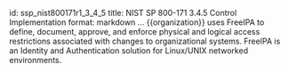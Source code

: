id: ssp_nist800171r1_3_4_5
title: NIST SP 800-171 3.4.5 Control Implementation
format: markdown
...
{{organization}} uses FreeIPA to define, document, approve, and enforce physical and logical access restrictions associated with changes to organizational systems. FreeIPA is an Identity and Authentication solution for Linux/UNIX networked environments.

